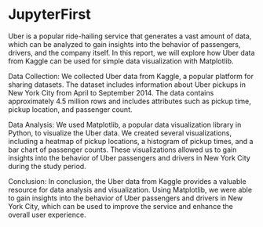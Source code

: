 # JupyterFirst 
Uber is a popular ride-hailing service that generates a vast amount of data, which can be analyzed to gain insights into the behavior of passengers, drivers, and the company itself. In this report, we will explore how Uber data from Kaggle can be used for simple data visualization with Matplotlib.

Data Collection:
We collected Uber data from Kaggle, a popular platform for sharing datasets. The dataset includes information about Uber pickups in New York City from April to September 2014. The data contains approximately 4.5 million rows and includes attributes such as pickup time, pickup location, and passenger count.

Data Analysis:
We used Matplotlib, a popular data visualization library in Python, to visualize the Uber data. We created several visualizations, including a heatmap of pickup locations, a histogram of pickup times, and a bar chart of passenger counts. These visualizations allowed us to gain insights into the behavior of Uber passengers and drivers in New York City during the study period.

Conclusion:
In conclusion, the Uber data from Kaggle provides a valuable resource for data analysis and visualization. Using Matplotlib, we were able to gain insights into the behavior of Uber passengers and drivers in New York City, which can be used to improve the service and enhance the overall user experience.
